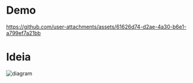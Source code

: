 # Demo
https://github.com/user-attachments/assets/61626d74-d2ae-4a30-b6e1-a799ef7a21bb

# Ideia
![diagram](https://github.com/user-attachments/assets/3cc099aa-91e3-461b-bbfa-b9c9588318b4)



